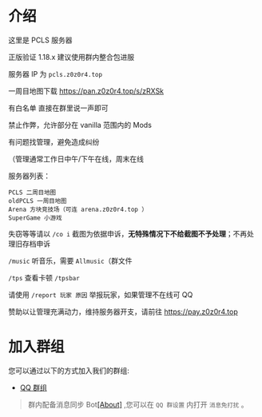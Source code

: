 # 介绍

这里是 PCLS 服务器

正版验证 1.18.x 建议使用群内整合包进服

服务器 IP 为 `pcls.z0z0r4.top`

一周目地图下载 https://pan.z0z0r4.top/s/zRXSk

有白名单 直接在群里说一声即可

禁止作弊，允许部分在 vanilla 范围内的 Mods

有问题找管理，避免造成纠纷

（管理通常工作日中午/下午在线，周末在线

服务器列表：

```
PCLS 二周目地图
oldPCLS 一周目地图
Arena 方块竞技场（可连 arena.z0z0r4.top ）
SuperGame 小游戏
```

失窃等等请以 `/co i` 截图为依据申诉，**无特殊情况下不给截图不予处理**；不再处理旧存档申诉

`/music` 听音乐，需要 `Allmusic`（群文件

`/tps` 查看卡顿 `/tpsbar`

请使用 `/report 玩家 原因` 举报玩家，如果管理不在线可 QQ

赞助以让管理充满动力，维持服务器开支，请前往 https://pay.z0z0r4.top

# 加入群组

您可以通过以下的方式加入我们的群组:

- [QQ 群组](https://qm.qq.com/cgi-bin/qm/qr?k=AgUzek75uol8Biw04oo8kSzzv-IYiXHC)

> 群内配备消息同步 Bot[[About]](https://github.com/MeowCat-Studio/mesagisto) ,您可以在 `QQ 群设置` 内打开 `消息免打扰` 。
